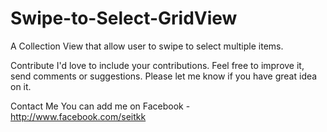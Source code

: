 Swipe-to-Select-GridView
========================

A Collection View that allow user to swipe to select multiple items.

Contribute
I'd love to include your contributions. Feel free to improve it, send comments or suggestions. Please let me know if you have great idea on it.

Contact Me
You can add me on Facebook - http://www.facebook.com/seitkk
